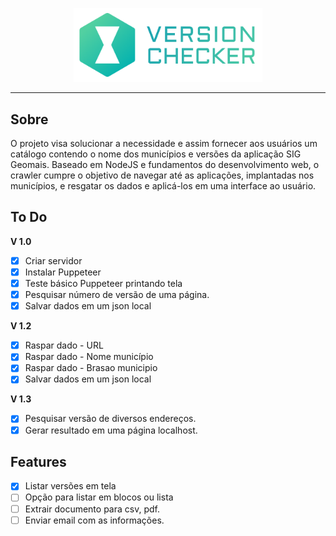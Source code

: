 <p align="center">
    <img width="60%" src="public\version_checker_logo.png">
</p>

---


## Sobre
O projeto visa solucionar a necessidade e assim fornecer aos usuários um catálogo contendo o nome dos municípios e versões da aplicação SIG Geomais.
Baseado em NodeJS e fundamentos do desenvolvimento web, o crawler cumpre o objetivo de navegar até as aplicações, implantadas nos municípios, e resgatar os dados e aplicá-los em uma interface ao usuário. 



## To Do
**V 1.0**
- [X] Criar servidor
- [X] Instalar Puppeteer
- [X] Teste básico Puppeteer printando tela
- [X] Pesquisar número de versão de uma página.
- [X] Salvar dados em um json local

**V 1.2**
- [x] Raspar dado - URL
- [x] Raspar dado - Nome município
- [x] Raspar dado - Brasao municipio
- [x] Salvar dados em um json local

**V 1.3**
- [x] Pesquisar versão de diversos endereços.
- [x] Gerar resultado em uma página localhost.

## Features
- [x] Listar versões em tela
- [ ] Opção para listar em blocos ou lista
- [ ] Extrair documento para csv, pdf.
- [ ] Enviar email com as informações.